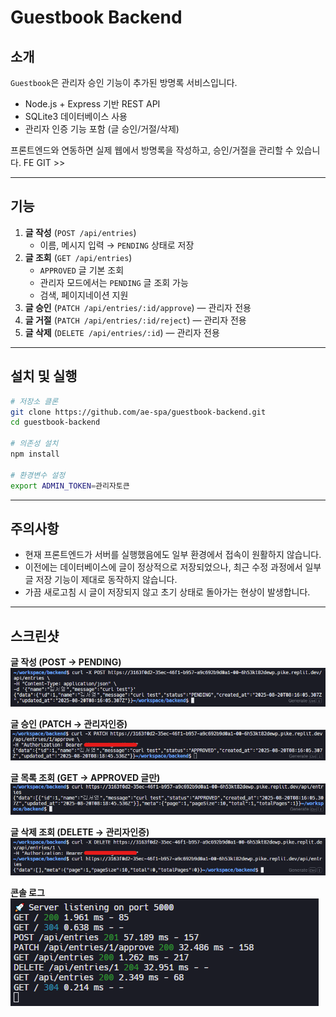 # Guestbook Backend

## 소개
`Guestbook`은 관리자 승인 기능이 추가된 방명록 서비스입니다.
- Node.js + Express 기반 REST API  
- SQLite3 데이터베이스 사용  
- 관리자 인증 기능 포함 (글 승인/거절/삭제)

프론트엔드와 연동하면 실제 웹에서 방명록을 작성하고, 승인/거절을 관리할 수 있습니다.
FE GIT >> 

---

## 기능

1. **글 작성** (`POST /api/entries`)  
   - 이름, 메시지 입력 → `PENDING` 상태로 저장  
2. **글 조회** (`GET /api/entries`)  
   - `APPROVED` 글 기본 조회  
   - 관리자 모드에서는 `PENDING` 글 조회 가능  
   - 검색, 페이지네이션 지원  
3. **글 승인** (`PATCH /api/entries/:id/approve`) — 관리자 전용  
4. **글 거절** (`PATCH /api/entries/:id/reject`) — 관리자 전용  
5. **글 삭제** (`DELETE /api/entries/:id`) — 관리자 전용  

---

## 설치 및 실행

```bash
# 저장소 클론
git clone https://github.com/ae-spa/guestbook-backend.git
cd guestbook-backend

# 의존성 설치
npm install

# 환경변수 설정
export ADMIN_TOKEN=관리자토큰
```
---

## 주의사항

- 현재 프론트엔드가 서버를 실행했음에도 일부 환경에서 접속이 원활하지 않습니다.
- 이전에는 데이터베이스에 글이 정상적으로 저장되었으나, 최근 수정 과정에서 일부 글 저장 기능이 제대로 동작하지 않습니다.
- 가끔 새로고침 시 글이 저장되지 않고 초기 상태로 돌아가는 현상이 발생합니다.

---

## 스크린샷

**글 작성 (POST → PENDING)**
![방명록 API 테스트](./screenshots/curl01.png)

**글 승인 (PATCH → 관리자인증)**
![방명록 API 테스트](./screenshots/curl02.png)

**글 목록 조회 (GET → APPROVED 글만)**
![방명록 API 테스트](./screenshots/curl03.png)

**글 삭제 조회 (DELETE → 관리자인증)**
![방명록 API 테스트](./screenshots/curl04.png)

**콘솔 로그**
![콘솔 로그](./screenshots/log.png)






